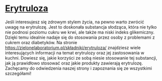 # [Erytruloza](https://zielonelaboratorium.pl/składniki/erytruloza/)

Jeśli interesujesz się zdrowym stylem życia, na pewno warto zwrócić uwagę na erytrulozę. Jest to doskonała substancja słodząca, która nie tylko nie podnosi poziomu cukru we krwi, ale także ma niski indeks glikemiczny. Dzięki temu idealnie nadaje się do stosowania przez osoby z problemami z cukrem oraz diabetyków. Na stronie https://zielonelaboratorium.pl/składniki/erytruloza/ znajdziesz wiele interesujących informacji na temat erytrulozy oraz jej zastosowania w kuchni. Dowiesz się, jakie korzyści ze sobą niesie stosowanie tej substancji, jak ją prawidłowo stosować oraz jakie produkty zawierają erytrulozę. Zachęcamy do odwiedzenia naszej strony i zapoznania się ze wszystkimi szczegółami!